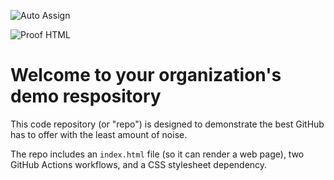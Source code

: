 ![Auto Assign](https://github.com/oc-robotics-group/demo-repository/actions/workflows/auto-assign.yml/badge.svg)

![Proof HTML](https://github.com/oc-robotics-group/demo-repository/actions/workflows/proof-html.yml/badge.svg)

# Welcome to your organization's demo respository
This code repository (or "repo") is designed to demonstrate the best GitHub has to offer with the least amount of noise.

The repo includes an `index.html` file (so it can render a web page), two GitHub Actions workflows, and a CSS stylesheet dependency.
